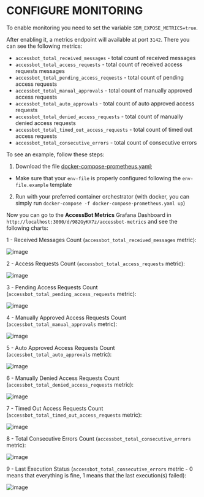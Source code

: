 # CONFIGURE MONITORING

To enable monitoring you need to set the variable `SDM_EXPOSE_METRICS=true`.

After enabling it, a metrics endpoint will available at port `3142`. There you can see the following metrics:
- `accessbot_total_received_messages` - total count of received messages
- `accessbot_total_access_requests` - total count of received access requests messages
- `accessbot_total_pending_access_requests` - total count of pending access requests
- `accessbot_total_manual_approvals` - total count of manually approved access requests
- `accessbot_total_auto_approvals` - total count of auto approved access requests
- `accessbot_total_denied_access_requests` - total count of manually denied access requests
- `accessbot_total_timed_out_access_requests` - total count of timed out access requests
- `accessbot_total_consecutive_errors` - total count of consecutive errors

To see an example, follow these steps:
1. Download the file [docker-compose-prometheus.yaml](../../docker-compose-prometheus.yaml);
  - Make sure that your `env-file` is properly configured following the `env-file.example` template
2. Run with your preferred container orchestrator (with docker, you can simply run `docker-compose -f docker-compose-prometheus.yaml up`)

Now you can go to the **AccessBot Metrics** Grafana Dashboard in `http://localhost:3000/d/982GyKX7z/accessbot-metrics` and see the following charts:

1 - Received Messages Count (`accessbot_total_received_messages` metric):

![image](https://user-images.githubusercontent.com/49597325/168816013-b71ff2b5-be8b-45ea-9a58-4cec4e51cb53.png)

2 - Access Requests Count (`accessbot_total_access_requests` metric):

![image](https://user-images.githubusercontent.com/49597325/168816036-f51baf75-67ed-4735-be77-51e2f9ce379a.png)

3 - Pending Access Requests Count (`accessbot_total_pending_access_requests` metric):

![image](https://user-images.githubusercontent.com/49597325/168816111-8b330af8-110c-4dc4-96f2-6ff554e6703b.png)

4 - Manually Approved Access Requests Count (`accessbot_total_manual_approvals` metric):

![image](https://user-images.githubusercontent.com/49597325/168816119-344c8c2c-ddad-4008-a5c6-4ee8c02fb66f.png)

5 - Auto Approved Access Requests Count (`accessbot_total_auto_approvals` metric):

![image](https://user-images.githubusercontent.com/49597325/168816132-755b62f2-da7c-49ab-9c7f-bf20b5b0162b.png)

6 - Manually Denied Access Requests Count (`accessbot_total_denied_access_requests` metric):

![image](https://user-images.githubusercontent.com/49597325/168816152-1ffbffe7-128e-475a-9ba4-2971431c380d.png)

7 - Timed Out Access Requests Count (`accessbot_total_timed_out_access_requests` metric):

![image](https://user-images.githubusercontent.com/49597325/168816166-8deb901e-ccfd-4101-9ae7-8e290f429ea6.png)

8 - Total Consecutive Errors Count (`accessbot_total_consecutive_errors` metric):

![image](https://user-images.githubusercontent.com/49597325/168816189-a559a694-2790-49be-87a0-1d06f4a73cb4.png)

9 - Last Execution Status (`accessbot_total_consecutive_errors` metric - 0 means that everything is fine, 1 means that the last execution(s) failed):

![image](https://user-images.githubusercontent.com/49597325/168816198-c76173b2-cb18-4799-9590-d7405bf5496f.png)
